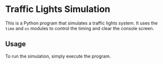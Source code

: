 # Traffic Lights Simulation

This is a Python program that simulates a traffic lights system. It uses the `time` and `os` modules to control the timing and clear the console screen.

## Usage

To run the simulation, simply execute the program.
